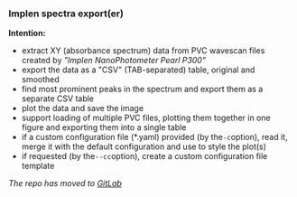 ### Implen spectra export(er)

__Intention:__

- extract XY (absorbance spectrum) data from PVC wavescan files created by _"Implen NanoPhotometer Pearl P300"_
- export the data as a "CSV" (TAB-separated) table, original and smoothed
- find most prominent peaks in the spectrum and export them as a separate CSV table
- plot the data and save the image
- support loading of multiple PVC files, plotting them together in one figure and exporting them into a single table
- if a custom configuration file (*.yaml) provided (by the`-c`option), read it,
  merge it with the default configuration and use to style the plot(s)
- if requested (by the`--cc`option), create a custom configuration file template

_The repo has moved to [GitLab][]_

[GitLab]:
https://gitlab.com/_124_/pvc-export
